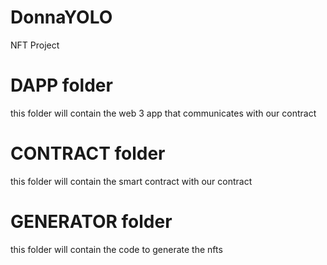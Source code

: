 # DonnaYOLO
NFT Project

# DAPP folder
this folder will contain the web 3 app that communicates with our contract

# CONTRACT folder
this folder will contain the smart contract with our contract

# GENERATOR folder
this folder will contain the code to generate the nfts